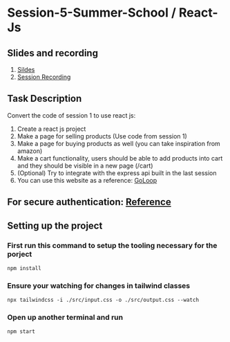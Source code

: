 # Session-5-Summer-School / React-Js

## Slides and recording

1. [Sildes](https://docs.google.com/presentation/d/1eHTQ21PpZnCu5mYxcRt1sFtKtu_rD6SvyjNskhNSSHg/edit?usp=sharing)
2. [Session Recording](https://youtu.be/ONXlUkpHNgg)

## Task Description 

Convert the code of session 1 to use react js:
1. Create a react js project
2. Make a page for selling products (Use code from session 1)
3. Make a page for buying products as well (you can take inspiration from amazon)
4. Make a cart functionality, users should be able to add products into cart and they should be visible in a new page (/cart)
5. (Optional) Try to integrate with the express api built in the last session
6. You can use this website as a reference: [GoLoop](https://goloop.vercel.app)


## For secure authentication: [Reference](https://youtu.be/d2gfJ8UVPDo?si=tyEL9XfVQa_isW1b)

## Setting up the project

### First run this command to setup the tooling necessary for the porject
`
npm install
`

### Ensure your watching for changes in tailwind classes
`npx tailwindcss -i ./src/input.css -o ./src/output.css --watch`

### Open up another terminal and run
`npm start`
